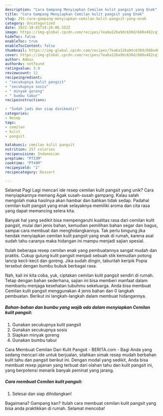 ```yaml
---
description: "Cara Gampang Menyiapkan Cemilan kulit pangsit yang Enak"
title: "Cara Gampang Menyiapkan Cemilan kulit pangsit yang Enak"
slug: 291-cara-gampang-menyiapkan-cemilan-kulit-pangsit-yang-enak
category: Uncategorized
date: 2022-10-01T14:26:06.552Z
image: https://img-global.cpcdn.com/recipes/7ea6a126a9dc630d/680x482cq70/cemilan-kulit-pangsit-foto-resep-utama.jpg
hideToc: false
enableToc: true
enableTocContent: false
thumbnail: https://img-global.cpcdn.com/recipes/7ea6a126a9dc630d/680x482cq70/cemilan-kulit-pangsit-foto-resep-utama.jpg
cover: https://img-global.cpcdn.com/recipes/7ea6a126a9dc630d/680x482cq70/cemilan-kulit-pangsit-foto-resep-utama.jpg
author: Admin
authorAv: notfound
ratingvalue: 3.9
reviewcount: 12
recipeingredient:
- "secukupnya kulit pangsit"
- "secukupnya sosis"
- " minyak goreng"
- " bumbu tabur"
recipeinstructions:

- "Sudah jadi dan siap dinikmati!"
categories:
- Resep
tags:
- cemilan
- kulit
- pangsit

katakunci: cemilan kulit pangsit 
nutrition: 257 calories
recipecuisine: Indonesian
preptime: "PT33M"
cooktime: "PT49M"
recipeyield: "2"
recipecategory: Dessert

---
```



Selamat Pagi Lagi mencari ide resep cemilan kulit pangsit yang unik? Cara menyiapkannya memang Agak susah-susah gampang. Kalau salah mengolah maka hasilnya akan hambar dan bahkan tidak sedap. Padahal cemilan kulit pangsit yang enak selayaknya memiliki aroma dan cita rasa yang dapat memancing selera kita.


Banyak hal yang sedikit bisa mempengaruhi kualitas rasa dari cemilan kulit pangsit, mulai dari jenis bahan, kemudian pemilihan bahan segar dan bagus, sampai cara membuat dan menghidangkannya. Tak perlu bingung jika hendak menyiapkan cemilan kulit pangsit yang enak di rumah, karena asal sudah tahu caranya maka hidangan ini mampu menjadi sajian spesial.

Itulah beberapa resep cemilan enak yang pembuatannya sangat mudah dan praktis. Cukup gulung kulit pangsit menjadi sebuah stik kemudian potong lancip kecil-kecil dan goreng. Jika sudah dingin, taburilah keripik Popia tersebut dengan bumbu bubuk berbagai rasa.


Nah, kali ini kita coba, yuk, ciptakan cemilan kulit pangsit sendiri di rumah. Tetap dengan bahan sederhana, sajian ini bisa memberi manfaat dalam membantu menjaga kesehatan tubuhmu sekeluarga. Anda bisa membuat Cemilan kulit pangsit menggunakan 4 jenis bahan dan 0 langkah pembuatan. Berikut ini langkah-langkah dalam membuat hidangannya.

<!--inarticleads1-->

##### Bahan-bahan dan bumbu yang wajib ada dalam menyiapkan Cemilan kulit pangsit:

1. Gunakan secukupnya kulit pangsit
1. Gunakan secukupnya sosis
1. Siapkan  minyak goreng
1. Gunakan  bumbu tabur


Cara Membuat Cemilan Dari Kulit Pangsit - BERITA.com - Bagi Anda yang sedang mencari ide untuk berjualan, silahkan simak resep mudah berbahan kulit tahu dan pangsit berikut ini. Dengan modal yang sedikit, Anda bisa membuat resep jajanan yang terbuat dari olahan tahu dan kulit pangsit ini, yang berpotensi menarik banyak peminat yang jarang. 

<!--inarticleads2-->

##### Cara membuat Cemilan kulit pangsit:


1. Selesai dan siap dihidangkan!



Bagaimana? Gampang kan? Itulah cara membuat cemilan kulit pangsit yang bisa anda praktikkan di rumah. Selamat mencoba!
